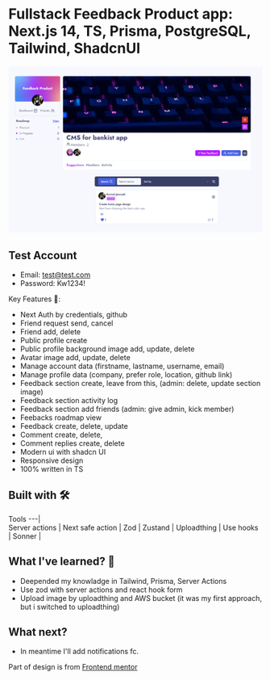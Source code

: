 # Fullstack Feedback Product app: Next.js 14, TS, Prisma, PostgreSQL, Tailwind, ShadcnUI 

![section-ss](public/ss/section-ss.png)

## Test Account
- Email: test@test.com
- Password: Kw1234!

Key Features 🔑:
- Next Auth by credentials, github
- Friend request send, cancel
- Friend add, delete
- Public profile create
- Public profile background image add, update, delete
- Avatar image add, update, delete
- Manage account data (firstname, lastname, username, email)
- Manage profile data (company, prefer role, location, github link)
- Feedback section create, leave from this, (admin: delete, update section image)
- Feedback section activity log
- Feedback section add friends (admin: give admin, kick member)
- Feebacks roadmap view 
- Feedback create, delete, update
- Comment create, delete, 
- Comment replies create, delete
- Modern ui with shadcn UI
- Responsive design
- 100% written in TS

## Built with 🛠

Tools 
---|  
Server actions |
Next safe action |
Zod | 
Zustand | 
Uploadthing | 
Use hooks | 
Sonner | 

<h2>What I've learned? 📗</h2>

- Deepended my knowladge in Tailwind, Prisma, Server Actions
- Use zod with server actions and react hook form
- Upload image by uploadthing and AWS bucket (it was my first approach, but i switched to uploadthing)

<h2>What next?</h2>

- In meantime I'll add notifications fc.

<p>Part of design is from <a href="https://www.frontendmentor.io/challenges/product-feedback-app-wbvUYqjR6" target="_blank">Frontend mentor</a></p>
  
